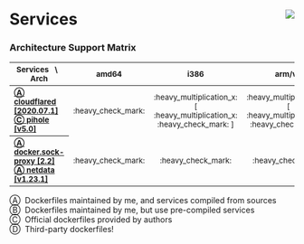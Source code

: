 # Services <a href='https://github.com/padhi-homelab/Services/actions?query=workflow%3A%22Docker+CI+Release%22'><img align='right' src='https://img.shields.io/github/workflow/status/padhi-homelab/Services/Docker%20CI%20Release?logo=github&logoWidth=24&style=flat-square'></img></a>

### Architecture Support Matrix

<table>
  <thead>
    <tr>
      <th><sub>Services &nbsp; \ &nbsp; Arch</sub></th>
      <th><sub>amd64</sub></th>
      <th><sub>i386</sub></th>
      <th><sub>arm/v6</sub></th>
      <th><sub>arm/v7</sub></th>
      <th><sub>arm64</sub></th>
      <th><sub>ppc64le</sub></th>
    </tr>
  </thead>
  <tbody>
    <tr>
      <th align='left'><sub>
        <a href='https://hub.docker.com/repository/docker/padhihomelab/cloudflared'>
          Ⓐ cloudflared [2020.07.1]
        </a>
        <br>
        <a href='https://hub.docker.com/r/pihole/pihole/'>
          Ⓒ pihole [v5.0]
        </a>
      </sub></th>
      <td align='center'>
        <sub>:heavy_check_mark:</sub>
      </td>
      <td align='center'>
        <sub>:heavy_multiplication_x:</sub>
        <br>
        <sub>[ :heavy_multiplication_x: :heavy_check_mark: ]</sub>
      </td>
      <td align='center'>
        <sub>:heavy_multiplication_x:</sub>
        <br>
        <sub>[ :heavy_multiplication_x: :heavy_check_mark: ]</sub>
      </td>
      <td align='center'>
        <sub>:heavy_check_mark:</sub>
      </td>
      <td align='center'>
        <sub>:heavy_check_mark:</sub>
      </td>
      <td align='center'>
        <sub>:heavy_multiplication_x:</sub>
        <br>
        <sub>[ :heavy_multiplication_x: :heavy_multiplication_x: ]</sub>
      </td>
    </tr>
    <tr>
      <th align='left'><sub>
        <a href='https://hub.docker.com/r/padhihomelab/docker.sock-proxy/'>
          Ⓐ docker.sock-proxy [2.2]
        </a>
        <br>
        <a href='https://hub.docker.com/r/padhihomelab/netdata/'>
          Ⓐ netdata [v1.23.1]
        </a>
      </sub></th>
      <td align='center'>
        <sub>:heavy_check_mark:</sub>
      </td>
      <td align='center'>
        <sub>:heavy_check_mark:</sub>
      </td>
      <td align='center'>
        <sub>:heavy_check_mark:</sub>
      </td>
      <td align='center'>
        <sub>:heavy_check_mark:</sub>
      </td>
      <td align='center'>
        <sub>:heavy_check_mark:</sub>
      </td>
      <td align='center'>
        <sub>:heavy_check_mark:</sub>
      </td>
    </tr>
  </tbody>
</table>

Ⓐ&nbsp;
Dockerfiles maintained by me, and services compiled from sources
<br>
Ⓑ&nbsp;
Dockerfiles maintained by me, but use pre-compiled services
<br>
Ⓒ&nbsp;
Official dockerfiles provided by authors
<br>
Ⓓ&nbsp;
Third-party dockerfiles!
